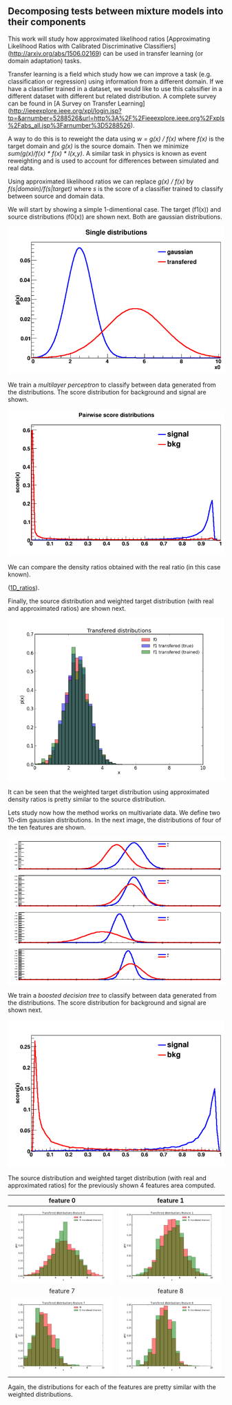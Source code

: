 ## Decomposing tests between mixture models into their components 

This work will study how approximated likelihood ratios [Approximating Likelihood Ratios with Calibrated Discriminative Classifiers]
(http://arxiv.org/abs/1506.02169) can be used in transfer learning (or domain adaptation) tasks.

Transfer learning is a field which study how we can improve a task (e.g. classification or regression) using information from a different 
domain. If we have a classifier trained in a dataset, we would like to use this calssifier in a different dataset with different but related 
distribution. A complete survey can be found in [A Survey on Transfer Learning] (http://ieeexplore.ieee.org/xpl/login.jsp?tp=&arnumber=5288526&url=http%3A%2F%2Fieeexplore.ieee.org%2Fxpls%2Fabs_all.jsp%3Farnumber%3D5288526). 

A way to do this is to reweight the data using *w = g(x) / f(x)* where *f(x)* is the target domain and *g(x)* is the source domain. Then we minimize *sum(g(x)/f(x) * f(x) * l(x,y)*. A similar 
task in physics is known as event reweighting and is used to account for differences between simulated and real data.

Using approximated likelihood ratios we can replace *g(x) / f(x)* by *f(s|domain)/f(s|target)* where *s* is the score of a classifier trained to classify between source and domain data.

We will start by showing a simple 1-dimentional case. The target (f1(x)) and source distributions (f0(x)) are shown next. Both are gaussian distributions.

![1D_dist](https://github.com/jgpavez/transfer_learning/blob/master/plots/mlp/transfered.png)

We train a *multilayer perceptron* to classify between data generated from the distributions. The score distribution for background and signal are shown.

![1D_score](https://github.com/jgpavez/transfer_learning/blob/master/plots/mlp/full_all_mlp_hist.png)

We can compare the density ratios obtained with the real ratio (in this case known).

([1D_ratios](https://github.com/jgpavez/transfer_learning/blob/master/plots/mlp/all_train_mlp_ratio.png)).

Finally, the source distribution and weighted target distribution (with real and approximated ratios) are shown next.


![1D_tranf](https://github.com/jgpavez/transfer_learning/blob/master/plots/mlp/all_transf_mlp_hist.png)

It can be seen that the weighted target distribution using approximated density ratios is pretty similar to the source distribution.

Lets study now how the method works on multivariate data. We define two 10-dim gaussian distributions. In the next image, the distributions of four of the 
ten features are shown.

![10D_dist](https://github.com/jgpavez/transfer_learning/blob/master/plots/xgboost/distributions.png)

We train a *boosted decision tree* to classify between data generated from the distributions. The score distribution for background and signal are shown next.

![10D_score](https://github.com/jgpavez/transfer_learning/blob/master/plots/xgboost/full_all_xgboost_hist.png)

The source distribution and weighted target distribution (with real and approximated ratios) for the previously shown 4 features area computed.


 feature 0                   | feature 1
:-------------------------:|:-------------------------:
<img src="https://github.com/jgpavez/transfer_learning/blob/master/plots/xgboost/all_transf_xgboost_hist_v0.png" width="350">  | <img src="https://github.com/jgpavez/transfer_learning/blob/master/plots/xgboost/all_transf_xgboost_hist_v1.png" width="350" >
 feature 7                   | feature 8
<img src="https://github.com/jgpavez/transfer_learning/blob/master/plots/xgboost/all_transf_xgboost_hist_v7.png" width="350">  | <img src="https://github.com/jgpavez/transfer_learning/blob/master/plots/xgboost/all_transf_xgboost_hist_v8.png" width="350" >

Again, the distributions for each of the features are pretty similar with the weighted distributions.
